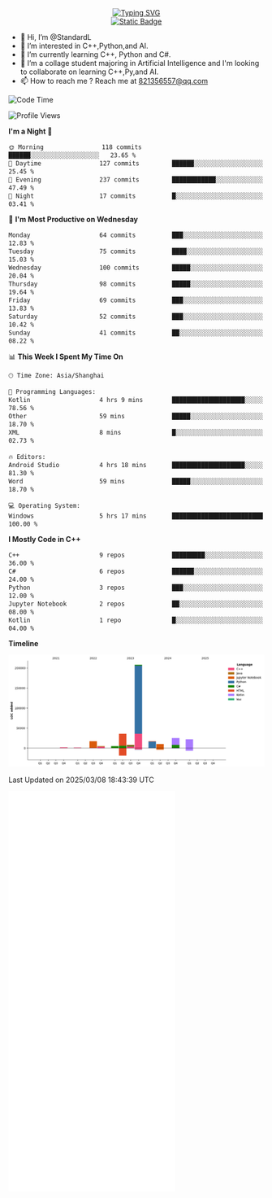 <!-- Dynamic typing 动态打字 -->
<div align="center">
  <div align="center">
  <a href="https://git.io/typing-svg"><img src="https://readme-typing-svg.demolab.com?font=Tilt+Neon&size=32&pause=1000&center=true&vCenter=true&random=false&width=435&lines=Hello+World!;%E4%BD%A0%E5%A5%BD%EF%BC%8C%E4%B8%96%E7%95%8C%EF%BC%81;%E3%83%8F%E3%83%AD%E3%83%BC%E3%80%81%E3%83%AF%E3%83%BC%E3%83%AB%E3%83%89!" alt="Typing SVG" /></a>
  </div>
</div>

<!-- Profile logo 徽标 -->
<div align="center">
  <a href="https://standardl.github.io">
    <img alt="Static Badge" src="https://img.shields.io/badge/Github.io-Blog-brightgreen?style=for-the-badge&logo=github&link=https%3A%2F%2Fstandardl.github.io">
  </a>
</div>

- 👋 Hi, I’m @StandardL
- 👀 I’m interested in C++,Python,and AI.
- 🌱 I’m currently learning C++, Python and C#.
- 💞️ I’m a collage student majoring in Artificial Intelligence and I'm looking to collaborate on learning C++,Py,and AI.
- 📫 How to reach me ? Reach me at 821356557@qq.com

<!-- Wakatime 数据统计 -->
<!--START_SECTION:waka-->
![Code Time](http://img.shields.io/badge/Code%20Time-139%20hrs%2047%20mins-blue)

![Profile Views](http://img.shields.io/badge/Profile%20Views-2-blue)

**I'm a Night 🦉** 

```text
🌞 Morning                118 commits         ██████░░░░░░░░░░░░░░░░░░░   23.65 % 
🌆 Daytime                127 commits         ██████░░░░░░░░░░░░░░░░░░░   25.45 % 
🌃 Evening                237 commits         ████████████░░░░░░░░░░░░░   47.49 % 
🌙 Night                  17 commits          █░░░░░░░░░░░░░░░░░░░░░░░░   03.41 % 
```
📅 **I'm Most Productive on Wednesday** 

```text
Monday                   64 commits          ███░░░░░░░░░░░░░░░░░░░░░░   12.83 % 
Tuesday                  75 commits          ████░░░░░░░░░░░░░░░░░░░░░   15.03 % 
Wednesday                100 commits         █████░░░░░░░░░░░░░░░░░░░░   20.04 % 
Thursday                 98 commits          █████░░░░░░░░░░░░░░░░░░░░   19.64 % 
Friday                   69 commits          ███░░░░░░░░░░░░░░░░░░░░░░   13.83 % 
Saturday                 52 commits          ███░░░░░░░░░░░░░░░░░░░░░░   10.42 % 
Sunday                   41 commits          ██░░░░░░░░░░░░░░░░░░░░░░░   08.22 % 
```


📊 **This Week I Spent My Time On** 

```text
🕑︎ Time Zone: Asia/Shanghai

💬 Programming Languages: 
Kotlin                   4 hrs 9 mins        ████████████████████░░░░░   78.56 % 
Other                    59 mins             █████░░░░░░░░░░░░░░░░░░░░   18.70 % 
XML                      8 mins              █░░░░░░░░░░░░░░░░░░░░░░░░   02.73 % 

🔥 Editors: 
Android Studio           4 hrs 18 mins       ████████████████████░░░░░   81.30 % 
Word                     59 mins             █████░░░░░░░░░░░░░░░░░░░░   18.70 % 

💻 Operating System: 
Windows                  5 hrs 17 mins       █████████████████████████   100.00 % 
```

**I Mostly Code in C++** 

```text
C++                      9 repos             █████████░░░░░░░░░░░░░░░░   36.00 % 
C#                       6 repos             ██████░░░░░░░░░░░░░░░░░░░   24.00 % 
Python                   3 repos             ███░░░░░░░░░░░░░░░░░░░░░░   12.00 % 
Jupyter Notebook         2 repos             ██░░░░░░░░░░░░░░░░░░░░░░░   08.00 % 
Kotlin                   1 repo              █░░░░░░░░░░░░░░░░░░░░░░░░   04.00 % 
```



**Timeline**

![Lines of Code chart](https://raw.githubusercontent.com/StandardL/StandardL/main/assets/bar_graph.png)


 Last Updated on 2025/03/08 18:43:39 UTC
<!--END_SECTION:waka-->

<img align="center" src="/github-metrics.svg" alt="Metrics" width="65%" />

<!---
StandardL/StandardL is a ✨ special ✨ repository because its `README.md` (this file) appears on your GitHub profile.
You can click the Preview link to take a look at your changes.
--->
